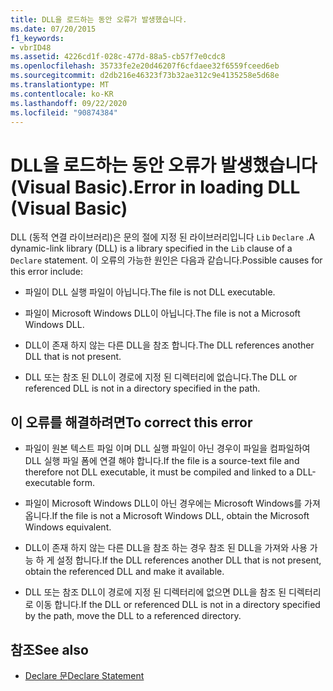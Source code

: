 ```yaml
---
title: DLL을 로드하는 동안 오류가 발생했습니다.
ms.date: 07/20/2015
f1_keywords:
- vbrID48
ms.assetid: 4226cd1f-028c-477d-88a5-cb57f7e0cdc8
ms.openlocfilehash: 35733fe2e20d46207f6cfdaee32f6559fceed6eb
ms.sourcegitcommit: d2db216e46323f73b32ae312c9e4135258e5d68e
ms.translationtype: MT
ms.contentlocale: ko-KR
ms.lasthandoff: 09/22/2020
ms.locfileid: "90874384"
---
```

# <a name="error-in-loading-dll-visual-basic"></a><span data-ttu-id="456f2-102">DLL을 로드하는 동안 오류가 발생했습니다(Visual Basic).</span><span class="sxs-lookup"><span data-stu-id="456f2-102">Error in loading DLL (Visual Basic)</span></span>

<span data-ttu-id="456f2-103">DLL (동적 연결 라이브러리)은 문의 절에 지정 된 라이브러리입니다 `Lib` `Declare` .</span><span class="sxs-lookup"><span data-stu-id="456f2-103">A dynamic-link library (DLL) is a library specified in the `Lib` clause of a `Declare` statement.</span></span> <span data-ttu-id="456f2-104">이 오류의 가능한 원인은 다음과 같습니다.</span><span class="sxs-lookup"><span data-stu-id="456f2-104">Possible causes for this error include:</span></span>  
  
- <span data-ttu-id="456f2-105">파일이 DLL 실행 파일이 아닙니다.</span><span class="sxs-lookup"><span data-stu-id="456f2-105">The file is not DLL executable.</span></span>  
  
- <span data-ttu-id="456f2-106">파일이 Microsoft Windows DLL이 아닙니다.</span><span class="sxs-lookup"><span data-stu-id="456f2-106">The file is not a Microsoft Windows DLL.</span></span>  
  
- <span data-ttu-id="456f2-107">DLL이 존재 하지 않는 다른 DLL을 참조 합니다.</span><span class="sxs-lookup"><span data-stu-id="456f2-107">The DLL references another DLL that is not present.</span></span>  
  
- <span data-ttu-id="456f2-108">DLL 또는 참조 된 DLL이 경로에 지정 된 디렉터리에 없습니다.</span><span class="sxs-lookup"><span data-stu-id="456f2-108">The DLL or referenced DLL is not in a directory specified in the path.</span></span>  
  
## <a name="to-correct-this-error"></a><span data-ttu-id="456f2-109">이 오류를 해결하려면</span><span class="sxs-lookup"><span data-stu-id="456f2-109">To correct this error</span></span>  
  
- <span data-ttu-id="456f2-110">파일이 원본 텍스트 파일 이며 DLL 실행 파일이 아닌 경우이 파일을 컴파일하여 DLL 실행 파일 폼에 연결 해야 합니다.</span><span class="sxs-lookup"><span data-stu-id="456f2-110">If the file is a source-text file and therefore not DLL executable, it must be compiled and linked to a DLL-executable form.</span></span>  
  
- <span data-ttu-id="456f2-111">파일이 Microsoft Windows DLL이 아닌 경우에는 Microsoft Windows를 가져옵니다.</span><span class="sxs-lookup"><span data-stu-id="456f2-111">If the file is not a Microsoft Windows DLL, obtain the Microsoft Windows equivalent.</span></span>  
  
- <span data-ttu-id="456f2-112">DLL이 존재 하지 않는 다른 DLL을 참조 하는 경우 참조 된 DLL을 가져와 사용 가능 하 게 설정 합니다.</span><span class="sxs-lookup"><span data-stu-id="456f2-112">If the DLL references another DLL that is not present, obtain the referenced DLL and make it available.</span></span>  
  
- <span data-ttu-id="456f2-113">DLL 또는 참조 DLL이 경로에 지정 된 디렉터리에 없으면 DLL을 참조 된 디렉터리로 이동 합니다.</span><span class="sxs-lookup"><span data-stu-id="456f2-113">If the DLL or referenced DLL is not in a directory specified by the path, move the DLL to a referenced directory.</span></span>  
  
## <a name="see-also"></a><span data-ttu-id="456f2-114">참조</span><span class="sxs-lookup"><span data-stu-id="456f2-114">See also</span></span>

- [<span data-ttu-id="456f2-115">Declare 문</span><span class="sxs-lookup"><span data-stu-id="456f2-115">Declare Statement</span></span>](../statements/declare-statement.md)
